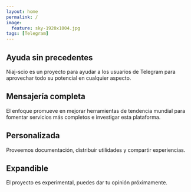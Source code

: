 ```yaml
---
layout: home
permalink: /
image:
  feature: sky-1920x1004.jpg
tags: [Telegram]
---
```


<div class="tiles">

<div class="tile">
  <h2 class="post-title">Ayuda sin precedentes</h2>
  <p class="post-excerpt">Niaj-scio es un proyecto para ayudar a los usuarios de Telegram para aprovechar todo su potencial en cualquier aspecto.</p>
</div><!-- /.tile -->

<div class="tile">
  <h2 class="post-title">Mensajería completa</h2>
  <p class="post-excerpt">El enfoque promueve en mejorar herramientas de tendencia mundial para fomentar servicios más completos e investigar esta plataforma.</p>
</div><!-- /.tile -->

<div class="tile">
  <h2 class="post-title">Personalizada</h2>
  <p class="post-excerpt">Proveemos documentación, distribuir utilidades y compartir experiencias.</p>
</div><!-- /.tile -->

<div class="tile">
  <h2 class="post-title">Expandible</h2>
  <p class="post-excerpt">El proyecto es experimental, puedes dar tu opinión próximamente.</p>
</div><!-- /.tile -->

</div><!-- /.tiles -->
